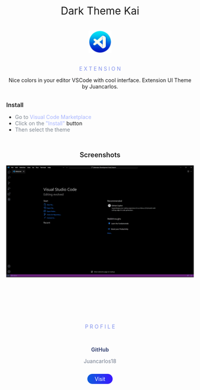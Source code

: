 <h1 style="text-align:center; font-weight:400">Dark Theme Kai</h1>

<br>
<div style="text-align:center">
    <img style="height: 60px" src="icons/icon-juancarlos18.png">
</div>

<br>

<p style="text-align:center; color: #8393ED"> E X T E N S I O N</p>

<p style="text-align:center"> Nice colors in your editor VSCode with cool interface. Extension UI Theme by Juancarlos.</p>
<br>

<h3 style="display: inline; font-weight:600; font-size:16px">Install</h3>
<br>

* <span style="color:#7D8690">Go to </span><span style="color:#A7B5FF">Visual Code Marketplace</span>
* <span style="color:#7D8690">Click on the </span><span style="color:#A7B5FF">"Install"</span> button
* <span style="color:#7D8690">Then select the theme</span>

<br>

<p style="display: block-inline; text-align:center; font-weight:600; font-size:18px">Screenshots </p>

<img src="images/Picture 1.png">
<br>
<!-- <img src="images/Screenshot 1.png">
<br>
<img src="images/Screenshot 2.png"> -->

<style>
    #button-profile:hover {
        background-position: left;
        text-decoration:none;
    }
</style>

<br>

#

<br><br><br>
<p style="text-align:center; color: #8393ED">P R O F I L E</p>
<br>
<div style="display:block-inline; text-align:center">
    <p style="font-weight:700; color: #3E4B78">GitHub</p>
    <p style="color:#727C8E">Juancarlos18</p>
    <br>
    <a id="button-profile" 
        style="background:linear-gradient(to right, #3A17FF, #0D5CDC, #3A17FF);
        background-size:200%;
        background-position: right;
        text-decoration:none;
        transition: .2s;
        width:10%;
        border-radius:20px;
        padding:5px 20px;
        color:white;"
        href="https://github.com/juancarlos18">Visit</a>
</div>
